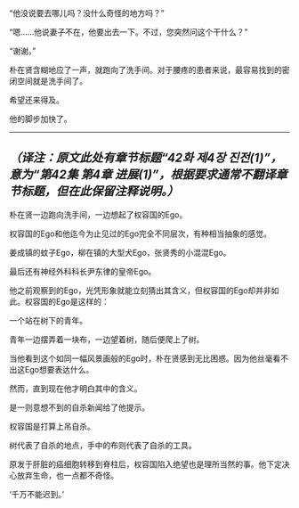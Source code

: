 “他没说要去哪儿吗？没什么奇怪的地方吗？”

“嗯……他说妻子不在，他要出去一下。不过，您突然问这个干什么？”

“谢谢。”

朴在贤含糊地应了一声，就跑向了洗手间。对于腰疼的患者来说，最容易找到的密闭空间就是洗手间了。

希望还来得及。

他的脚步加快了。

---
*（译注：原文此处有章节标题“42화 제4장 진전(1)”，意为“第42集 第4章 进展(1)”，根据要求通常不翻译章节标题，但在此保留注释说明。）*
---

朴在贤一边跑向洗手间，一边想起了权容国的Ego。

权容国的Ego和他迄今为止见过的Ego完全不同层次，有种相当抽象的感觉。

姜成镇的蚊子Ego，柳在镇的大型犬Ego，张贤秀的小混混Ego。

最后还有神经外科科长尹东律的皇帝Ego。

他之前观察到的Ego，光凭形象就能立刻猜出其含义，但权容国的Ego却并非如此。权容国的Ego是这样的：

一个站在树下的青年。

青年一边摆弄着一块布，一边望着树，随后便爬上了树。

当他看到这个如同一幅风景画般的Ego时，朴在贤感到无比困惑。因为他丝毫看不出这Ego想要表达什么。

然而，直到现在他才明白其中的含义。

是一则意想不到的自杀新闻给了他提示。

权容国是打算上吊自杀。

树代表了自杀的地点，手中的布则代表了自杀的工具。

原发于肝脏的癌细胞转移到脊柱后，权容国陷入绝望也是理所当然的事。他下定决心放弃生命，也一点都不奇怪。

‘千万不能迟到。’